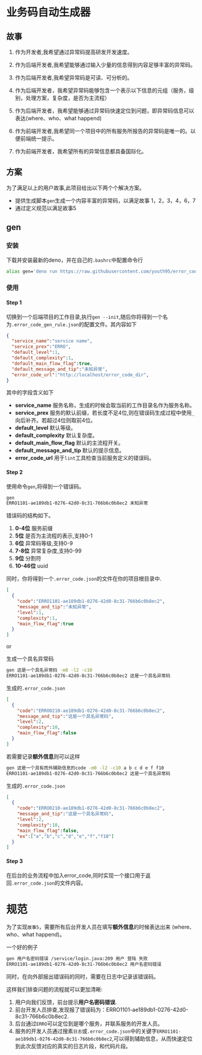 # 业务码自动生成器

## 故事

1. 作为开发者,我希望通过异常码提高研发开发速度。
2. 作为后端开发者,我希望能够通过输入少量的信息得到内容足够丰富的异常码。
3. 作为后端开发者,我希望异常码是可读、可分析的。
4. 作为后端开发者，我希望异常码能够包含一个表示以下信息的元组（服务，级别，处理方案，复杂度，是否为主流程）
5. 作为后端开发者，我希望能够通过异常码快速定位到问题，即异常码信息可以表达(where、who、what happend)

6. 作为前端开发者,我希望同一个项目中的所有服务所报告的异常码是唯一的。以便前端统一提示。
7. 作为前端开发者，我希望所有的异常信息都具备国际化。

## 方案

为了满足以上的用户故事,此项目给出以下两个个解决方案。

* 提供生成脚本`gen`生成一个内容丰富的异常码，以满足故事 1，2，3，4，6，7
* 通过定义规范以满足故事5

## gen

### 安装

下载并安装最新的deno，并在自己的`.bashrc`中配置命令行

```bash
alias gen='deno run https://raw.githubusercontent.com/youth95/error_code/master/gen.ts'
```

### 使用

#### Step 1

切换到一个后端项目的工作目录,执行`gen --init`,随后你将得到一个名为`.error_code_gen_rule.json`的配置文件。其内容如下

```json
{
  "service_name":"service name",
  "service_prex":"ERRO",
  "default_level":1,
  "default_complexity":1,
  "default_main_flow_flag":true,
  "default_message_and_tip":"未知异常",
  "error_code_url":"http://localhost/error_code_dir",
}
```

其中的字段含义如下

* **service_name** 服务名称，生成的时候会取当前的工作目录名作为服务名称。
* **service_prex** 服务的默认前缀，若长度不足4位,则在错误码生成过程中使用`_`向后补齐。若超过4位则取前4位。
* **default_level** 默认等级。
* **default_complexity** 默认复杂度。
* **default_main_flow_flag** 默认的主流程开关。
* **default_message_and_tip** 默认的提示信息。
* **error_code_url** 用于`lint`工具检查当前服务定义的错误码。
  
#### Step 2

使用命令`gen`,将得到一个错误码。

```bash
gen
ERRO1101-ae189db1-0276-42d0-8c31-766b6c0b8ec2 未知异常
```



错误码的结构如下。

1. **0-4位** 服务前缀
2. **5位** 是否为主流程的表示,支持0-1
3. **6位** 异常码等级,支持0-9
4. **7-8位** 异常复杂度,支持0-99
5. **9位** 分割符
6. **10-46位** uuid

同时，你将得到一个`.error_code.json`的文件在你的项目根目录中.

```json
[
  {
    "code":"ERRO1101-ae189db1-0276-42d0-8c31-766b6c0b8ec2",
    "message_and_tip":"未知异常",
    "level":1,
    "complexity":1,
    "main_flow_flag":true
  }
]
```

or

生成一个具名异常码

```bash
gen 这是一个具名异常码 -m0 -l2 -c10
ERRO1101-ae189db1-0276-42d0-8c31-766b6c0b8ec2 这是一个具名异常码
```

生成的`.error_code.json`

```json
[
  {
    "code":"ERRO0210-ae189db1-0276-42d0-8c31-766b6c0b8ec2",
    "message_and_tip":"这是一个具名异常码",
    "level":2,
    "complexity":10,
    "main_flow_flag":false
  }
]
```

若需要记录**额外信息**则可以这样

```bash
gen 这是一个具有而外辅助信息的code -m0 -l2 -c10 a b c d e f f10
ERRO1101-ae189db1-0276-42d0-8c31-766b6c0b8ec2 这是一个具名异常码
```

生成的`.error_code.json`

```json
[
  {
    "code":"ERRO0210-ae189db1-0276-42d0-8c31-766b6c0b8ec2",
    "message_and_tip":"这是一个具名异常码",
    "level":2,
    "complexity":10,
    "main_flow_flag":false,
    "ex":["a","b","c","d","e","f","f10"]
  }
]
```

#### Step 3

在后台的业务流程中加入error_code,同时实现一个接口用于返回`.error_code.json`的文件内容。

# 规范

为了实现`故事5`，需要所有后台开发人员在填写**额外信息**的时候表达出来 (where、who、what happend)。

一个好的例子

```bash
gen 用户名密码错误 /service/login.java:209 用户 登陆 失败
ERRO1101-ae189db1-0276-42d0-8c31-766b6c0b8ec2 用户名密码错误
```

同时，在向外部报出错误码的同时，需要在日志中记录该错误码。

这样我们排查问题的流程就可以更加清晰:
1. 用户向我们反馈，前台提示**用户名密码错误**.
2. 前台开发人员排查,发现报了错误码为：ERRO1101-ae189db1-0276-42d0-8c31-766b6c0b8ec2.
3. 后台通过`ERRO`可以定位到是哪个服务，并联系服务的开发人员。
4. 服务的开发人员通过搜素`日志`或`.error_code.json`中的关键字`ERRO1101-ae189db1-0276-42d0-8c31-766b6c0b8ec2`,可以得到辅助信息，从而快速定位到此次反馈对应的真实的日志片段，和代码片段。


